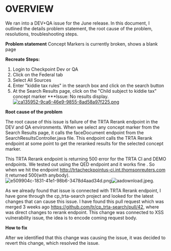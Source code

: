 # OVERVIEW
We ran into a DEV+QA issue for the June release. In this document, I outlined the details problem statement, the root cause of the problem,
resolutions, troubleshooting steps.
 
**Problem statement** 
Concept Markers is currently broken, shows a blank page

**Recreate Steps:**
1. Login to Checkpoint Dev or QA
2. Click on the Federal tab
3. Select All Sources
4. Enter "kiddie tax rules" in the search box and click on the search button
5. At the Search Results page, click on the "Child subject to kiddie tax" concept marker
***Issue: No results display.
[![ca135952-9ca6-46e9-9855-8ad58a97f225.png](/.attachments/ca135952-9ca6-46e9-9855-8ad58a97f225-45290b0c-850b-41df-af0f-376b12d682a5.png)]()

**Root cause of the problem**

The root cause of this issue is failure of the TRTA Rerank endpoint in the DEV and QA environments.
When we select any concept marker from the Search Results page, it calls the faceDocument endpoint from the SearchResultsController.java file. This endpoint calls the TRTA Rerank endpoint at some point to get the reranked results for the selected concept marker. 

This TRTA Rerank endpoint is returning 500 error for the TRTA CI and DEMO endpoints. We tested out using the QED endpoint and it works fine . 
So when we hit the endpoint 
http://trtacheckpointus-ci.int.thomsonreuters.com it returned 500(with anybody).
![e509904c-1831-41e1-98b6-3478d4aad34d.png](/.attachments/e509904c-1831-41e1-98b6-3478d4aad34d-d132881a-c907-4d60-993e-3c44c6a87012.png)![aadownload.jpeg](/.attachments/aadownload-9e47f846-9976-4171-8bc1-255a3eb0f524.jpeg).

As we already found that issue is connected with TRTA Rerank endpoint, I have gone through the cp_trta-search project and looked for the latest changes that can cause this issue.
I have found this pull request which was merged 3 weeks ago https://github.com/tr/cp_trta-search/pull/42, where was direct changes to rerank endpoint. This change was connected to XSS vulnerability issue, the idea is to encode coming request body.

**How to fix**

After we identified that this change was causing the issue, it was decided to revert this change, which resolved the issue.

